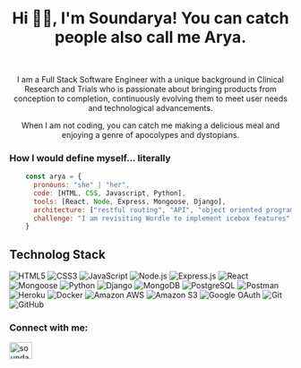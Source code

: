 <h1 align="center">Hi 👋🏾, I'm Soundarya! You can catch people also call me Arya.</h1><br>
<p align="center">I am a Full Stack Software Engineer with a unique background in Clinical Research and Trials who is passionate about bringing products from conception to completion, continuously evolving them to meet user needs and technological advancements.</p>

<p align="center"> When I am not coding, you can catch me making a delicious meal and enjoying a genre of apocolypes and dystopians.</p>


<h3>How I would define myself... literally</h3>

```javascript
    const arya = {
      pronouns: "she" | "her",
      code: [HTML, CSS, Javascript, Python],
      tools: [React, Node, Express, Mongoose, Django],
      architecture: ["restful routing", "API", "object oriented programming"],
      challenge: "I am revisiting Wordle to implement icebox features"
    }
```

<h2>Technolog Stack</h2>

![HTML5](https://img.shields.io/badge/-HTML5-E34F26?style=flat-square&logo=html5&logoColor=white)
![CSS3](https://img.shields.io/badge/-CSS3-1572B6?style=flat-square&logo=css3)
![JavaScript](https://img.shields.io/badge/-JavaScript-black?style=flat-square&logo=javascript)
![Node.js](https://img.shields.io/badge/-Nodejs-black?style=flat-square&logo=Node.js)
![Express.js](https://img.shields.io/badge/express.js-%23404d59.svg?style=for-the-badge&logo=express&logoColor=%2361DAFB)
![React](https://img.shields.io/badge/-React-black?style=flat-square&logo=react)
![Mongoose](https://camo.githubusercontent.com/6e0f750a13188326d369afaad487e4d60e1a800e050ec6ed5fa0eef0f1fa450b/68747470733a2f2f696d672e736869656c64732e696f2f62616467652f4d6f6e676f6f73652d3838303030302e7376673f7374796c653d666f722d7468652d6261646765266c6f676f3d4d6f6e676f6f7365266c6f676f436f6c6f723d7768697465)
![Python](https://img.shields.io/badge/-Python-black?style=flat-square&logo=Python)
![Django](https://img.shields.io/badge/django-%23092E20.svg?style=for-the-badge&logo=django&logoColor=white)
![MongoDB](https://img.shields.io/badge/-MongoDB-black?style=flat-square&logo=mongodb)
![PostgreSQL](https://img.shields.io/badge/-PostgreSQL-336791?style=flat-square&logo=postgresql)
![Postman](https://img.shields.io/badge/Postman-FF6C37?style=for-the-badge&logo=postman&logoColor=white)
![Heroku](https://img.shields.io/badge/-Heroku-430098?style=flat-square&logo=heroku)
![Docker](https://img.shields.io/badge/-Docker-black?style=flat-square&logo=docker)
![Amazon AWS](https://img.shields.io/badge/Amazon%20AWS-232F3E?style=flat-square&logo=amazon-aws)
![Amazon S3](https://camo.githubusercontent.com/1c5bad5c86911030067bd9b64aaf8c27e0c3a5ee6d0d257849dc3bcb648c04c1/68747470733a2f2f696d672e736869656c64732e696f2f62616467652f416d617a6f6e25323053332d3536394133312e7376673f7374796c653d666f722d7468652d6261646765266c6f676f3d416d617a6f6e2d5333266c6f676f436f6c6f723d7768697465)
![Google OAuth](https://camo.githubusercontent.com/9a196cd5ae4358b6e8426a7bf1b2df8d6a6b38afbc6d7eb43cb4fdda88028bbe/68747470733a2f2f696d672e736869656c64732e696f2f62616467652f476f6f676c655f4f417574682d3432383546342e7376673f7374796c653d666f722d7468652d6261646765266c6f676f3d476f6f676c65266c6f676f436f6c6f723d7768697465)
![Git](https://img.shields.io/badge/-Git-black?style=flat-square&logo=git)
![GitHub](https://img.shields.io/badge/-GitHub-181717?style=flat-square&logo=github)

<h3 align="left">Connect with me:</h3>
<p align="left">
<a href="https://linkedin.com/in/soundarya nattuva" target="blank"><img align="center" src="https://raw.githubusercontent.com/rahuldkjain/github-profile-readme-generator/master/src/images/icons/Social/linked-in-alt.svg" alt="soundarya nattuva" height="30" width="40" /></a>
</p>
